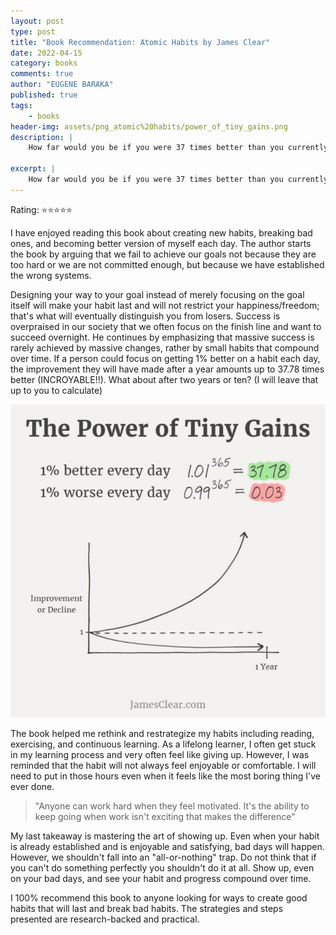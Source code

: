 ```yaml
---
layout: post
type: post
title: "Book Recommendation: Atomic Habits by James Clear"
date: 2022-04-15
category: books
comments: true
author: "EUGENE BARAKA"
published: true
tags: 
    - books
header-img: assets/png_atomic%20habits/power_of_tiny_gains.png
description: |
    How far would you be if you were 37 times better than you currently are? Atomic Habits lays down a framework on how to be exactly that by this time next year!

excerpt: |
    How far would you be if you were 37 times better than you currently are? Atomic Habits lays down a framework on how to be exactly that by this time next year!
---
```



Rating: ⭐⭐⭐⭐⭐

<span class="firstcharacter">I</span> have enjoyed reading this book about creating new habits, breaking bad ones, and becoming better version of myself each day. The author starts the book by arguing that we fail to achieve our goals not because they are too hard or we are not committed enough, but because we have established the wrong systems. 

Designing your way to your goal instead of merely focusing on the goal itself will make your habit last and will not restrict your happiness/freedom; that's what will eventually distinguish you from losers. Success is overpraised in our society that we often focus on the finish line and want to succeed overnight. He continues by emphasizing that massive success is rarely achieved by massive changes, rather by small habits that compound over time. If a person could focus on getting 1% better on a habit each day, the improvement they will have made after a year amounts up to 37.78 times better (INCROYABLE!!). What about after two years or ten? (I will leave that up to you to calculate)

![37.78-times-better-image](/assets/png/power_of_tiny_habits.PNG)

The book helped me rethink and restrategize my habits including reading, exercising, and continuous learning. As a lifelong learner, I often get stuck in my learning process and very often feel like giving up. However, I was reminded that the habit will not always feel enjoyable or comfortable. I will need to put in those hours even when it feels like the most boring thing I've ever done.

>"Anyone can work hard when they feel motivated. It's the ability to keep going when work isn't exciting that makes the difference"

My last takeaway is mastering the art of showing up. Even when your habit is already established and is enjoyable and satisfying, bad days will happen. However, we shouldn't fall into an "all-or-nothing" trap. Do not think that if you can't do something perfectly you shouldn't do it at all. Show up, even on your bad days, and see your habit and progress compound over time.

I 100% recommend this book to anyone looking for ways to create good habits that will last and break bad habits. The strategies and steps presented are research-backed and practical. 